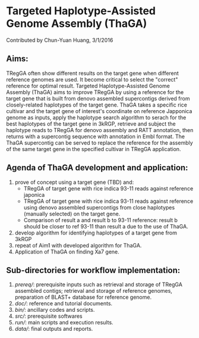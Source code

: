 # Targeted Haplotype-Assisted Genome Assembly (ThaGA)
Contributed by Chun-Yuan Huang, 3/1/2016

## Aims: 
TRegGA often show different results on the target gene when different reference genomes are used. It become critical to select the "correct" reference for optimal result. Targeted Haplotype-Assisted Genome Assembly (ThaGA) aims to improve TRegGA by using a reference for the target gene that is built from denovo assembled supercontigs derived from closely-related haplotypes of the target gene. ThaGA takes a specific rice cultivar and the target gene of interest's coordinate on reference Japponica genome as inputs, apply the haplotype search algorithm to serach for the best haplotypes of the target gene in 3kRGP, retrieve and subject the haplotype reads to TRegGA for denovo assembly and RATT annotation, then returns with a supercontig sequence with annotation in Embl format. The ThaGA supercontig can be served to replace the reference for the assembly of the same target gene in the specified cultivar in TRegGA application. 

## Agenda of ThaGA development and application:
1. prove of concept using a target gene (TBD) and:
    * TRegGA of target gene with rice indica 93-11 reads against reference japonica
    * TRegGA of target gene with rice indica 93-11 reads against reference using denovo assembled supercontigs from close haplotypes (manually selected) on the target gene.
    * Comparison of result a and result b to 93-11 reference: result b should be closer to ref 93-11 than result a due to the use of ThaGA.
2. develop algorithm for identifying haplotypes of a target gene from 3kRGP
3. repeat of Aim1 with developed algorithm for ThaGA.
4. Application of ThaGA on finding Xa7 gene.

## Sub-directories for workflow implementation:
1. *prereq/*: prerequisite inputs such as retrieval and storage of TRegGA assembled contigs; retrieval and storage of reference genomes, preparation of BLAST+ database for reference genome.
2. *doc/*: reference and tutorial documents.
3. *bin/*: ancillary codes and scripts.
4. *src/*: prerequisite softwares
5. *run/*: main scripts and execution results.
6. *data/*: final outputs and reports.
